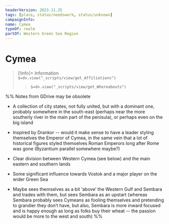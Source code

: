 ```yaml
---
headerVersion: 2023.11.25
tags: [place, status/needswork, status/unknown]
campaignInfo:
name: Cymea
typeOf: realm
partOf: Western Green Sea Region
---
```

# Cymea
>[!info]+ Information  
> `$=dv.view("_scripts/view/get_Affiliations")`  
>> `$=dv.view("_scripts/view/get_Whereabouts")`

%% Notes from GDrive may be obsolete

- A collection of city states, not fully united, but with a dominant one, probably somewhere in the south-east (perhaps near the more southerly river in the main part of the penisula), or perhaps even on the big island
    
- Inspired by Drankor -- would it make sense to have a leader styling themselves the Emperor of Cymea, in the same vein that a lot of historical figures styled themselves Roman Emperors long after Rome was gone (Byzantium parallel somewhere maybe?)
    
- Clear division between Western Cymea (see below) and the main eastern and southern lands
    
- Some significant influence towards Vostok and a major player on the wider Green Sea
    
- Maybe sees themselves as a bit ‘above’ the Western Gulf and Sembara and trades with them, but sees Sembara as an upstart (whereas Sembara probably sees Cymeans as fooling themselves and pretending to grandier they don’t have, but also, Sembara is more inward focused and is happy enough as long as folks buy their wheat -- the passion would be more to the west and south)
%%


